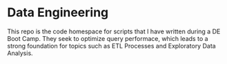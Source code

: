 # Data Engineering
This repo is the code homespace for scripts that I have written during a DE Boot Camp.  They seek to optimize query performace, which leads to a strong foundation for topics such as ETL Processes and Exploratory Data Analysis.
